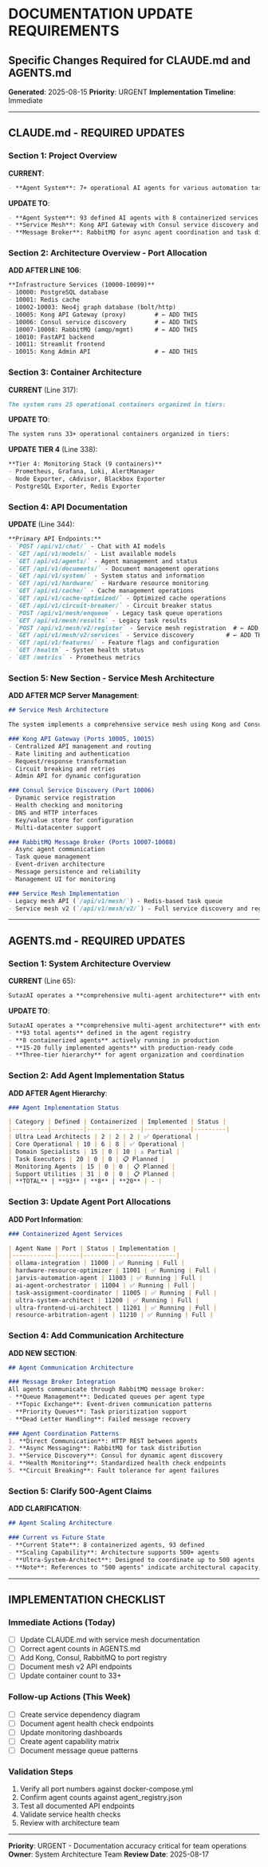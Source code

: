 # DOCUMENTATION UPDATE REQUIREMENTS
## Specific Changes Required for CLAUDE.md and AGENTS.md
**Generated**: 2025-08-15
**Priority**: URGENT
**Implementation Timeline**: Immediate

---

## CLAUDE.md - REQUIRED UPDATES

### Section 1: Project Overview
**CURRENT**:
```markdown
- **Agent System**: 7+ operational AI agents for various automation tasks
```

**UPDATE TO**:
```markdown
- **Agent System**: 93 defined AI agents with 8 containerized services for automation tasks
- **Service Mesh**: Kong API Gateway with Consul service discovery and circuit breaking
- **Message Broker**: RabbitMQ for async agent coordination and task distribution
```

### Section 2: Architecture Overview - Port Allocation
**ADD AFTER LINE 106**:
```markdown
**Infrastructure Services (10000-10099)**
- 10000: PostgreSQL database
- 10001: Redis cache  
- 10002-10003: Neo4j graph database (bolt/http)
- 10005: Kong API Gateway (proxy)        # ← ADD THIS
- 10006: Consul service discovery        # ← ADD THIS
- 10007-10008: RabbitMQ (amqp/mgmt)      # ← ADD THIS
- 10010: FastAPI backend
- 10011: Streamlit frontend
- 10015: Kong Admin API                  # ← ADD THIS
```

### Section 3: Container Architecture
**CURRENT** (Line 317):
```markdown
The system runs 25 operational containers organized in tiers:
```

**UPDATE TO**:
```markdown
The system runs 33+ operational containers organized in tiers:
```

**UPDATE TIER 4** (Line 338):
```markdown
**Tier 4: Monitoring Stack (9 containers)**
- Prometheus, Grafana, Loki, AlertManager
- Node Exporter, cAdvisor, Blackbox Exporter
- PostgreSQL Exporter, Redis Exporter
```

### Section 4: API Documentation
**UPDATE** (Line 344):
```markdown
**Primary API Endpoints:**
- `POST /api/v1/chat/` - Chat with AI models
- `GET /api/v1/models/` - List available models
- `GET /api/v1/agents/` - Agent management and status
- `GET /api/v1/documents/` - Document management operations
- `GET /api/v1/system/` - System status and information
- `GET /api/v1/hardware/` - Hardware resource monitoring
- `GET /api/v1/cache/` - Cache management operations
- `GET /api/v1/cache-optimized/` - Optimized cache operations
- `GET /api/v1/circuit-breaker/` - Circuit breaker status
- `POST /api/v1/mesh/enqueue` - Legacy task queue operations
- `GET /api/v1/mesh/results` - Legacy task results
- `POST /api/v1/mesh/v2/register` - Service mesh registration  # ← ADD THIS
- `GET /api/v1/mesh/v2/services` - Service discovery         # ← ADD THIS
- `GET /api/v1/features/` - Feature flags and configuration
- `GET /health` - System health status
- `GET /metrics` - Prometheus metrics
```

### Section 5: New Section - Service Mesh Architecture
**ADD AFTER MCP Server Management**:
```markdown
## Service Mesh Architecture

The system implements a comprehensive service mesh using Kong and Consul:

### Kong API Gateway (Ports 10005, 10015)
- Centralized API management and routing
- Rate limiting and authentication
- Request/response transformation
- Circuit breaking and retries
- Admin API for dynamic configuration

### Consul Service Discovery (Port 10006)
- Dynamic service registration
- Health checking and monitoring
- DNS and HTTP interfaces
- Key/value store for configuration
- Multi-datacenter support

### RabbitMQ Message Broker (Ports 10007-10008)
- Async agent communication
- Task queue management
- Event-driven architecture
- Message persistence and reliability
- Management UI for monitoring

### Service Mesh Implementation
- Legacy mesh API (`/api/v1/mesh/`) - Redis-based task queue
- Service mesh v2 (`/api/v1/mesh/v2/`) - Full service discovery and registration
```

---

## AGENTS.md - REQUIRED UPDATES

### Section 1: System Architecture Overview
**CURRENT** (Line 65):
```markdown
SutazAI operates a **comprehensive multi-agent architecture** with enterprise-grade AI automation capabilities, featuring 50+ specialized agents organized in three distinct tiers
```

**UPDATE TO**:
```markdown
SutazAI operates a **comprehensive multi-agent architecture** with enterprise-grade AI automation capabilities, featuring:
- **93 total agents** defined in the agent registry
- **8 containerized agents** actively running in production
- **15-20 fully implemented agents** with production-ready code
- **Three-tier hierarchy** for agent organization and coordination
```

### Section 2: Add Agent Implementation Status
**ADD AFTER Agent Hierarchy**:
```markdown
### Agent Implementation Status

| Category | Defined | Containerized | Implemented | Status |
|----------|---------|---------------|-------------|---------|
| Ultra Lead Architects | 2 | 2 | 2 | ✅ Operational |
| Core Operational | 10 | 6 | 8 | ✅ Operational |
| Domain Specialists | 15 | 0 | 10 | ⚠️ Partial |
| Task Executors | 20 | 0 | 0 | 📋 Planned |
| Monitoring Agents | 15 | 0 | 0 | 📋 Planned |
| Support Utilities | 31 | 0 | 0 | 📋 Planned |
| **TOTAL** | **93** | **8** | **20** | - |
```

### Section 3: Update Agent Port Allocations
**ADD Port Information**:
```markdown
### Containerized Agent Services

| Agent Name | Port | Status | Implementation |
|------------|------|---------|----------------|
| ollama-integration | 11000 | ✅ Running | Full |
| hardware-resource-optimizer | 11001 | ✅ Running | Full |
| jarvis-automation-agent | 11003 | ✅ Running | Full |
| ai-agent-orchestrator | 11004 | ✅ Running | Full |
| task-assignment-coordinator | 11005 | ✅ Running | Full |
| ultra-system-architect | 11200 | ✅ Running | Full |
| ultra-frontend-ui-architect | 11201 | ✅ Running | Full |
| resource-arbitration-agent | 11210 | ✅ Running | Full |
```

### Section 4: Add Communication Architecture
**ADD NEW SECTION**:
```markdown
## Agent Communication Architecture

### Message Broker Integration
All agents communicate through RabbitMQ message broker:
- **Queue Management**: Dedicated queues per agent type
- **Topic Exchange**: Event-driven communication patterns
- **Priority Queues**: Task prioritization support
- **Dead Letter Handling**: Failed message recovery

### Agent Coordination Patterns
1. **Direct Communication**: HTTP REST between agents
2. **Async Messaging**: RabbitMQ for task distribution
3. **Service Discovery**: Consul for dynamic agent discovery
4. **Health Monitoring**: Standardized health check endpoints
5. **Circuit Breaking**: Fault tolerance for agent failures
```

### Section 5: Clarify 500-Agent Claims
**ADD CLARIFICATION**:
```markdown
## Agent Scaling Architecture

### Current vs Future State
- **Current State**: 8 containerized agents, 93 defined
- **Scaling Capability**: Architecture supports 500+ agents
- **Ultra-System-Architect**: Designed to coordinate up to 500 agents
- **Note**: References to "500 agents" indicate architectural capacity, not current deployment
```

---

## IMPLEMENTATION CHECKLIST

### Immediate Actions (Today)
- [ ] Update CLAUDE.md with service mesh documentation
- [ ] Correct agent counts in AGENTS.md
- [ ] Add Kong, Consul, RabbitMQ to port registry
- [ ] Document mesh v2 API endpoints
- [ ] Update container count to 33+

### Follow-up Actions (This Week)
- [ ] Create service dependency diagram
- [ ] Document agent health check endpoints
- [ ] Update monitoring dashboards
- [ ] Create agent capability matrix
- [ ] Document message queue patterns

### Validation Steps
1. Verify all port numbers against docker-compose.yml
2. Confirm agent counts against agent_registry.json
3. Test all documented API endpoints
4. Validate service health checks
5. Review with architecture team

---

**Priority**: URGENT - Documentation accuracy critical for team operations
**Owner**: System Architecture Team
**Review Date**: 2025-08-17